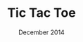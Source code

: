 ---
title: Tic Tac Toe
image: img/portfolio/ttt.png
description: Unbeatable tic tac toe player. Try your skills against it.  You can find the source code <a href="https://github.com/ShikherVerma/tic-tac-toe">here</a>. It is python program which implements min max algorithm to play tic tac toe. Min Max algorithm is a popular algorithm for turn based games to calculate best move by assigning a score to each posible move.
team: Along With Aditya Gajbhiye
date: December 2014
category: Python
---